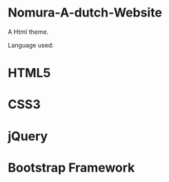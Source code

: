# Nomura-A-dutch-Website
A Html theme. 

Language used:
# HTML5
# CSS3
# jQuery
# Bootstrap Framework

